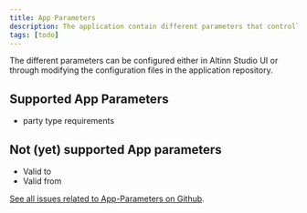 ```yaml
---
title: App Parameters
description: The application contain different parameters that controlls the behaviour.
tags: [todo]
---
```


The different parameters can be configured either in Altinn Studio UI or through modifying the configuration files in the application repository.

## Supported App Parameters
- party type requirements


## Not (yet) supported App parameters
- Valid to
- Valid from


[See all issues related to App-Parameters on Github](https://github.com/Altinn/altinn-studio/labels/area%2Fapp-parameters).










